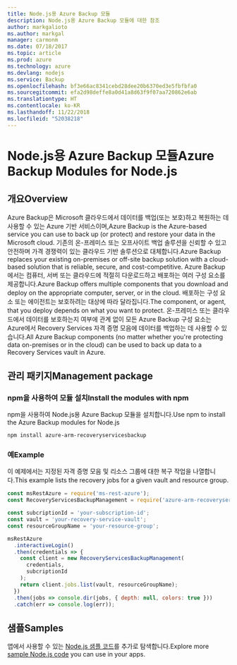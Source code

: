```yaml
---
title: Node.js용 Azure Backup 모듈
description: Node.js용 Azure Backup 모듈에 대한 참조
author: markgalioto
ms.author: markgal
manager: carmonm
ms.date: 07/18/2017
ms.topic: article
ms.prod: azure
ms.technology: azure
ms.devlang: nodejs
ms.service: Backup
ms.openlocfilehash: bf3e66ac8341cebd28dee20b6370ed3e5fbfbfa0
ms.sourcegitcommit: efa2d98deffe8a0d41a8d63f9f07aa720862e6ab
ms.translationtype: HT
ms.contentlocale: ko-KR
ms.lasthandoff: 11/22/2018
ms.locfileid: "52038218"
---
```

# <a name="azure-backup-modules-for-nodejs"></a><span data-ttu-id="1cf87-103">Node.js용 Azure Backup 모듈</span><span class="sxs-lookup"><span data-stu-id="1cf87-103">Azure Backup Modules for Node.js</span></span>

## <a name="overview"></a><span data-ttu-id="1cf87-104">개요</span><span class="sxs-lookup"><span data-stu-id="1cf87-104">Overview</span></span>

<span data-ttu-id="1cf87-105">Azure Backup은 Microsoft 클라우드에서 데이터를 백업(또는 보호)하고 복원하는 데 사용할 수 있는 Azure 기반 서비스이며,</span><span class="sxs-lookup"><span data-stu-id="1cf87-105">Azure Backup is the Azure-based service you can use to back up (or protect) and restore your data in the Microsoft cloud.</span></span> <span data-ttu-id="1cf87-106">기존의 온-프레미스 또는 오프사이트 백업 솔루션을 신뢰할 수 있고 안전하며 가격 경쟁력이 있는 클라우드 기반 솔루션으로 대체합니다.</span><span class="sxs-lookup"><span data-stu-id="1cf87-106">Azure Backup replaces your existing on-premises or off-site backup solution with a cloud-based solution that is reliable, secure, and cost-competitive.</span></span> <span data-ttu-id="1cf87-107">Azure Backup에서는 컴퓨터, 서버 또는 클라우드에 적절히 다운로드하고 배포하는 여러 구성 요소를 제공합니다.</span><span class="sxs-lookup"><span data-stu-id="1cf87-107">Azure Backup offers multiple components that you download and deploy on the appropriate computer, server, or in the cloud.</span></span> <span data-ttu-id="1cf87-108">배포하는 구성 요소 또는 에이전트는 보호하려는 대상에 따라 달라집니다.</span><span class="sxs-lookup"><span data-stu-id="1cf87-108">The component, or agent, that you deploy depends on what you want to protect.</span></span> <span data-ttu-id="1cf87-109">온-프레미스 또는 클라우드에서 데이터를 보호하는지 여부에 관계 없이 모든 Azure Backup 구성 요소는 Azure에서 Recovery Services 자격 증명 모음에 데이터를 백업하는 데 사용할 수 있습니다.</span><span class="sxs-lookup"><span data-stu-id="1cf87-109">All Azure Backup components (no matter whether you're protecting data on-premises or in the cloud) can be used to back up data to a Recovery Services vault in Azure.</span></span> 

## <a name="management-package"></a><span data-ttu-id="1cf87-110">관리 패키지</span><span class="sxs-lookup"><span data-stu-id="1cf87-110">Management package</span></span>

### <a name="install-the-modules-with-npm"></a><span data-ttu-id="1cf87-111">npm을 사용하여 모듈 설치</span><span class="sxs-lookup"><span data-stu-id="1cf87-111">Install the modules with npm</span></span>

<span data-ttu-id="1cf87-112">npm을 사용하여 Node.js용 Azure Backup 모듈을 설치합니다.</span><span class="sxs-lookup"><span data-stu-id="1cf87-112">Use npm to install the Azure Backup modules for Node.js</span></span>

```bash
npm install azure-arm-recoveryservicesbackup
```

### <a name="example"></a><span data-ttu-id="1cf87-113">예</span><span class="sxs-lookup"><span data-stu-id="1cf87-113">Example</span></span>

<span data-ttu-id="1cf87-114">이 예제에서는 지정된 자격 증명 모음 및 리소스 그룹에 대한 복구 작업을 나열합니다.</span><span class="sxs-lookup"><span data-stu-id="1cf87-114">This example lists the recovery jobs for a given vault and resource group.</span></span>

```javascript
const msRestAzure = require('ms-rest-azure');
const RecoveryServicesBackupManagement = require('azure-arm-recoveryservicesbackup');

const subcriptionId = 'your-subscription-id';
const vault = 'your-recovery-service-vault';
const resourceGroupName = 'your-resource-group';

msRestAzure
  .interactiveLogin()
  .then(credentials => {
    const client = new RecoveryServicesBackupManagement(
      credentials,
      subcriptionId
    );
    return client.jobs.list(vault, resourceGroupName);
  })
  .then(jobs => console.dir(jobs, { depth: null, colors: true }))
  .catch(err => console.log(err));
```

## <a name="samples"></a><span data-ttu-id="1cf87-115">샘플</span><span class="sxs-lookup"><span data-stu-id="1cf87-115">Samples</span></span>

<span data-ttu-id="1cf87-116">앱에서 사용할 수 있는 [Node.js 샘플 코드](https://azure.microsoft.com/resources/samples/?platform=nodejs)를 추가로 탐색합니다.</span><span class="sxs-lookup"><span data-stu-id="1cf87-116">Explore more [sample Node.js code](https://azure.microsoft.com/resources/samples/?platform=nodejs) you can use in your apps.</span></span>
